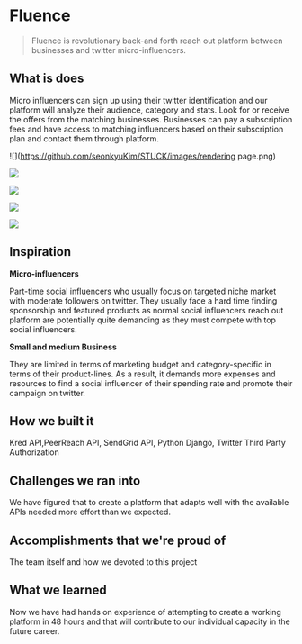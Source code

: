 # Fluence

> Fluence is revolutionary back-and forth reach out platform between businesses and twitter micro-influencers.


## What is does

Micro influencers can sign up using their twitter identification and our platform will analyze their audience, category and stats. Look for or receive the offers from the matching businesses. Businesses can pay a subscription fees and have access to matching influencers based on their subscription plan and contact them through platform.


![](https://github.com/seonkyuKim/STUCK/images/rendering page.png)

![](https://github.com/seonkyuKim/STUCK/images/homepage.png)

![](https://github.com/seonkyuKim/STUCK/images/sign-in.png)

![](https://github.com/seonkyuKim/STUCK/images/contact.png)

![](https://github.com/seonkyuKim/STUCK/images/profile.png)


## Inspiration

**Micro-influencers**

Part-time social influencers who usually focus on targeted niche market with moderate followers on twitter. They usually face a hard time finding sponsorship and featured products as normal social influencers reach out platform are potentially quite demanding as they must compete with top social influencers.

**Small and medium Business**

They are limited in terms of marketing budget and category-specific in terms of their product-lines. As a result, it demands more expenses and resources to find a social influencer of their spending rate and promote their campaign on twitter.


## How we built it

Kred API,PeerReach API, SendGrid API, Python Django, Twitter Third Party Authorization

## Challenges we ran into

We have figured that to create a platform that adapts well with the available APIs needed more effort than we expected.

## Accomplishments that we're proud of

The team itself and how we devoted to this project

## What we learned

Now we have had hands on experience of attempting to create a working platform in 48 hours and that will contribute to our individual capacity in the future career.

